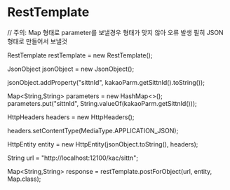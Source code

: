 # RestTemplate
// 주의: Map 형태로 parameter를 보낼경우 형태가 맞지 않아 오류 발생 필히 JSON 형태로 만들어서 보낼것

RestTemplate restTemplate = new RestTemplate();

JsonObject jsonObject = new JsonObject();

jsonObject.addProperty("sittnId", kakaoParm.getSittnId().toString());

Map<String,String> parameters = new HashMap<>();
parameters.put("sittnId", String.valueOf(kakaoParm.getSittnId()));


HttpHeaders headers = new HttpHeaders();

headers.setContentType(MediaType.APPLICATION_JSON);

HttpEntity<String> entity = new HttpEntity<String>(jsonObject.toString(), headers);			
  
String url = "http://localhost:12100/kac/sittn";									

Map<String,String> response = restTemplate.postForObject(url, entity, Map.class);

